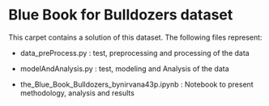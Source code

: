 # Blue Book for Bulldozers dataset

This carpet contains a solution of this dataset.
The following files represent:
 - data_preProcess.py : test, preprocessing and processing of the data

  - modelAndAnalysis.py : test, modeling and Analysis of the data

  - the_Blue_Book_Bulldozers_bynirvana43p.ipynb : Notebook to present methodology, analysis and results
